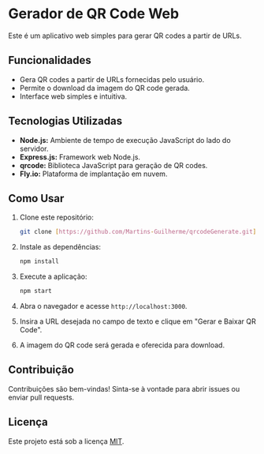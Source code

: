 # Gerador de QR Code Web

Este é um aplicativo web simples para gerar QR codes a partir de URLs.

## Funcionalidades

* Gera QR codes a partir de URLs fornecidas pelo usuário.
* Permite o download da imagem do QR code gerada.
* Interface web simples e intuitiva.

## Tecnologias Utilizadas

* **Node.js:** Ambiente de tempo de execução JavaScript do lado do servidor.
* **Express.js:** Framework web Node.js.
* **qrcode:** Biblioteca JavaScript para geração de QR codes.
* **Fly.io:** Plataforma de implantação em nuvem.

## Como Usar

1.  Clone este repositório:

    ```bash
    git clone [https://github.com/Martins-Guilherme/qrcodeGenerate.git]
    ```

2.  Instale as dependências:

    ```bash
    npm install
    ```

3.  Execute a aplicação:

    ```bash
    npm start
    ```

4.  Abra o navegador e acesse `http://localhost:3000`.
5.  Insira a URL desejada no campo de texto e clique em "Gerar e Baixar QR Code".
6.  A imagem do QR code será gerada e oferecida para download.


## Contribuição

Contribuições são bem-vindas! Sinta-se à vontade para abrir issues ou enviar pull requests.

## Licença

Este projeto está sob a licença [MIT](LICENSE).
